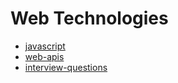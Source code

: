 # Web Technologies

- [javascript](./javascript.md)
- [web-apis](./web-apis.md)
- [interview-questions](./interview-questions.md)